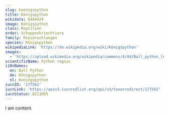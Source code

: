 ```yaml
---
slug: koenigspython
title: Königspython
wikidata: Q464424
image: Königspython
class: Reptilien
order: Schuppenkriechtiere
family: Riesenschlangen
species: Königspython
wikipediaLink: 'https://de.wikipedia.org/wiki/Königspython'
images:
  - 'https://upload.wikimedia.org/wikipedia/commons/4/4d/Ball_python_lucy.JPG'
scientificName: Python regius
i18nNames:
  en: Ball Python
  de: Königspython
  nl: Koningspython
iucnID: '177562'
iucnLink: 'https://apiv3.iucnredlist.org/api/v3/taxonredirect/177562'
iucnStatus: Q211005
---
```


I am content.
